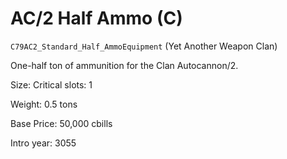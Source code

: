 # AC/2 Half Ammo (C)

`C79AC2_Standard_Half_AmmoEquipment` (Yet Another Weapon Clan)

One-half ton of ammunition for the Clan Autocannon/2.

Size: Critical slots: 1

Weight: 0.5 tons

Base Price: 50,000 cbills

Intro year: 3055

